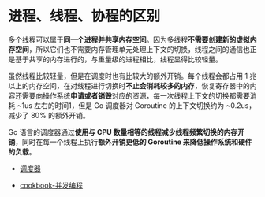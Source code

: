 # 进程、线程、协程的区别

多个线程可以属于**同一个进程并共享内存空间**。因为多线程**不需要创建新的虚拟内存空间**，所以它们也不需要内存管理单元处理上下文的切换，线程之间的通信也正是基于共享的内存进行的，与重量级的进程相比，线程显得比较轻量。

虽然线程比较轻量，但是在调度时也有比较大的额外开销。每个线程会都占用 1 兆以上的内存空间，在对线程进行切换时**不止会消耗较多的内存**，恢复寄存器中的内容还需要向操作系统**申请或者销毁**对应的资源，每一次线程上下文的切换都需要消耗 ~1us 左右的时间1，但是 Go 调度器对 Goroutine 的上下文切换约为 ~0.2us，减少了 80% 的额外开销。

Go 语言的调度器通过**使用与 CPU 数量相等的线程减少线程频繁切换的内存开销**，同时在每一个线程上执行**额外开销更低的 Goroutine 来降低操作系统和硬件的负载**。

- [调度器](https://draveness.me/golang/docs/part3-runtime/ch06-concurrency/golang-goroutine/)

- [cookbook-并发编程](https://python3-cookbook.readthedocs.io/zh_CN/latest/chapters/p12_concurrency.html)
